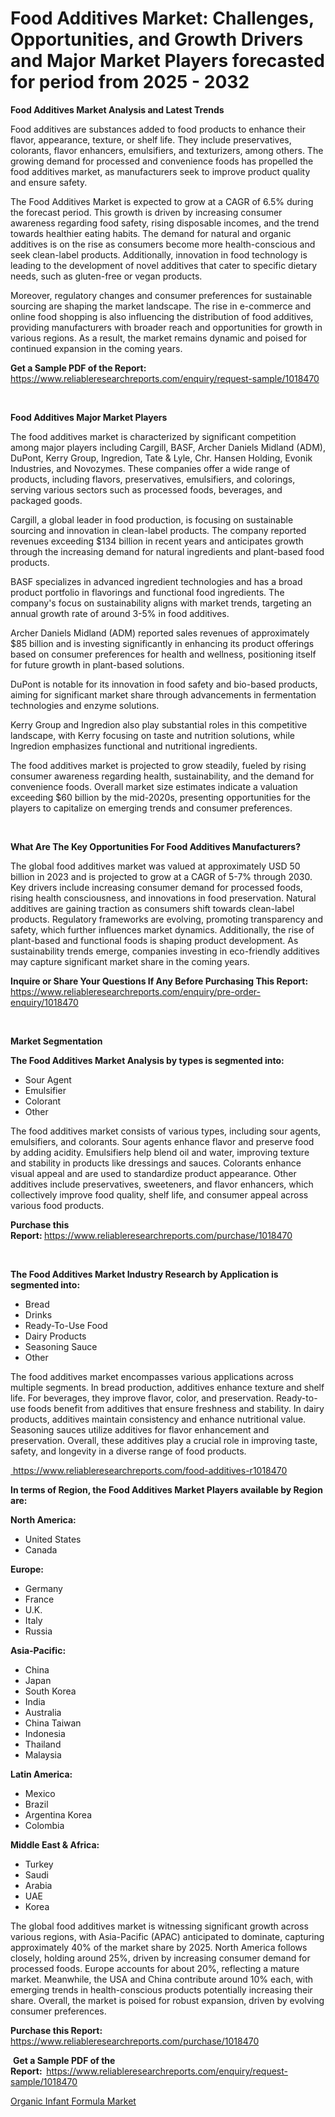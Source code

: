 <p><h1>Food Additives Market: Challenges, Opportunities, and Growth Drivers and Major Market Players forecasted for period from 2025 - 2032</h1></p><p><strong>Food Additives Market Analysis and Latest Trends</strong></p>
<p><p>Food additives are substances added to food products to enhance their flavor, appearance, texture, or shelf life. They include preservatives, colorants, flavor enhancers, emulsifiers, and texturizers, among others. The growing demand for processed and convenience foods has propelled the food additives market, as manufacturers seek to improve product quality and ensure safety.</p><p>The Food Additives Market is expected to grow at a CAGR of 6.5% during the forecast period. This growth is driven by increasing consumer awareness regarding food safety, rising disposable incomes, and the trend towards healthier eating habits. The demand for natural and organic additives is on the rise as consumers become more health-conscious and seek clean-label products. Additionally, innovation in food technology is leading to the development of novel additives that cater to specific dietary needs, such as gluten-free or vegan products.</p><p>Moreover, regulatory changes and consumer preferences for sustainable sourcing are shaping the market landscape. The rise in e-commerce and online food shopping is also influencing the distribution of food additives, providing manufacturers with broader reach and opportunities for growth in various regions. As a result, the market remains dynamic and poised for continued expansion in the coming years.</p></p>
<p><strong>Get a Sample PDF of the Report:&nbsp;</strong> <a href="https://www.reliableresearchreports.com/enquiry/request-sample/1018470?utm_campaign=2461&utm_medium=2&utm_source=Github&utm_content=ia&utm_term=15022025&utm_id=food-additives">https://www.reliableresearchreports.com/enquiry/request-sample/1018470</a></p>
<p>&nbsp;</p>
<p><strong>Food Additives Major Market Players</strong></p>
<p><p>The food additives market is characterized by significant competition among major players including Cargill, BASF, Archer Daniels Midland (ADM), DuPont, Kerry Group, Ingredion, Tate & Lyle, Chr. Hansen Holding, Evonik Industries, and Novozymes. These companies offer a wide range of products, including flavors, preservatives, emulsifiers, and colorings, serving various sectors such as processed foods, beverages, and packaged goods.</p><p>Cargill, a global leader in food production, is focusing on sustainable sourcing and innovation in clean-label products. The company reported revenues exceeding $134 billion in recent years and anticipates growth through the increasing demand for natural ingredients and plant-based food products.</p><p>BASF specializes in advanced ingredient technologies and has a broad product portfolio in flavorings and functional food ingredients. The company's focus on sustainability aligns with market trends, targeting an annual growth rate of around 3-5% in food additives.</p><p>Archer Daniels Midland (ADM) reported sales revenues of approximately $85 billion and is investing significantly in enhancing its product offerings based on consumer preferences for health and wellness, positioning itself for future growth in plant-based solutions.</p><p>DuPont is notable for its innovation in food safety and bio-based products, aiming for significant market share through advancements in fermentation technologies and enzyme solutions.</p><p>Kerry Group and Ingredion also play substantial roles in this competitive landscape, with Kerry focusing on taste and nutrition solutions, while Ingredion emphasizes functional and nutritional ingredients.</p><p>The food additives market is projected to grow steadily, fueled by rising consumer awareness regarding health, sustainability, and the demand for convenience foods. Overall market size estimates indicate a valuation exceeding $60 billion by the mid-2020s, presenting opportunities for the players to capitalize on emerging trends and consumer preferences.</p></p>
<p>&nbsp;</p>
<p><strong>What Are The Key Opportunities For Food Additives Manufacturers?</strong></p>
<p><p>The global food additives market was valued at approximately USD 50 billion in 2023 and is projected to grow at a CAGR of 5-7% through 2030. Key drivers include increasing consumer demand for processed foods, rising health consciousness, and innovations in food preservation. Natural additives are gaining traction as consumers shift towards clean-label products. Regulatory frameworks are evolving, promoting transparency and safety, which further influences market dynamics. Additionally, the rise of plant-based and functional foods is shaping product development. As sustainability trends emerge, companies investing in eco-friendly additives may capture significant market share in the coming years.</p></p>
<p><strong>Inquire or Share Your Questions If Any Before Purchasing This Report:</strong> <a href="https://www.reliableresearchreports.com/enquiry/pre-order-enquiry/1018470?utm_campaign=2461&utm_medium=2&utm_source=Github&utm_content=ia&utm_term=15022025&utm_id=food-additives">https://www.reliableresearchreports.com/enquiry/pre-order-enquiry/1018470</a></p>
<p>&nbsp;</p>
<p><strong>Market Segmentation</strong></p>
<p><strong>The Food Additives Market Analysis by types is segmented into:</strong></p>
<p><ul><li>Sour Agent</li><li>Emulsifier</li><li>Colorant</li><li>Other</li></ul></p>
<p><p>The food additives market consists of various types, including sour agents, emulsifiers, and colorants. Sour agents enhance flavor and preserve food by adding acidity. Emulsifiers help blend oil and water, improving texture and stability in products like dressings and sauces. Colorants enhance visual appeal and are used to standardize product appearance. Other additives include preservatives, sweeteners, and flavor enhancers, which collectively improve food quality, shelf life, and consumer appeal across various food products.</p></p>
<p><strong>Purchase this Report:&nbsp;</strong><a href="https://www.reliableresearchreports.com/purchase/1018470?utm_campaign=2461&utm_medium=2&utm_source=Github&utm_content=ia&utm_term=15022025&utm_id=food-additives">https://www.reliableresearchreports.com/purchase/1018470</a></p>
<p>&nbsp;</p>
<p><strong>The Food Additives Market Industry Research by Application is segmented into:</strong></p>
<p><ul><li>Bread</li><li>Drinks</li><li>Ready-To-Use Food</li><li>Dairy Products</li><li>Seasoning Sauce</li><li>Other</li></ul></p>
<p><p>The food additives market encompasses various applications across multiple segments. In bread production, additives enhance texture and shelf life. For beverages, they improve flavor, color, and preservation. Ready-to-use foods benefit from additives that ensure freshness and stability. In dairy products, additives maintain consistency and enhance nutritional value. Seasoning sauces utilize additives for flavor enhancement and preservation. Overall, these additives play a crucial role in improving taste, safety, and longevity in a diverse range of food products.</p></p>
<p><a href="https://www.reliableresearchreports.com/food-additives-r1018470?utm_campaign=2461&utm_medium=2&utm_source=Github&utm_content=ia&utm_term=15022025&utm_id=food-additives">&nbsp;https://www.reliableresearchreports.com/food-additives-r1018470</a></p>
<p><strong>In terms of Region, the Food Additives Market Players available by Region are:</strong></p>
<p>
    <p> <strong> North America: </strong>
        <ul>
            <li>United States</li>
            <li>Canada</li>
        </ul>
        </p> 
    <p> <strong> Europe: </strong>
        <ul>
            <li>Germany</li>
            <li>France</li>
            <li>U.K.</li>
            <li>Italy</li>
            <li>Russia</li>
        </ul>
        </p> 
    <p> <strong> Asia-Pacific: </strong>
        <ul>
            <li>China</li>
            <li>Japan</li>
            <li>South Korea</li>
            <li>India</li>
            <li>Australia</li>
            <li>China Taiwan</li>
            <li>Indonesia</li>
            <li>Thailand</li>
            <li>Malaysia</li>
        </ul>
        </p> 
    <p> <strong> Latin America: </strong>
        <ul>
            <li>Mexico</li>
            <li>Brazil</li>
            <li>Argentina Korea</li>
            <li>Colombia</li>
        </ul>
        </p> 
    <p> <strong> Middle East & Africa: </strong>
        <ul>
            <li>Turkey</li>
            <li>Saudi</li>
            <li>Arabia</li>
            <li>UAE</li>
            <li>Korea</li>
        </ul>
    </p>
    </p>
<p><p>The global food additives market is witnessing significant growth across various regions, with Asia-Pacific (APAC) anticipated to dominate, capturing approximately 40% of the market share by 2025. North America follows closely, holding around 25%, driven by increasing consumer demand for processed foods. Europe accounts for about 20%, reflecting a mature market. Meanwhile, the USA and China contribute around 10% each, with emerging trends in health-conscious products potentially increasing their share. Overall, the market is poised for robust expansion, driven by evolving consumer preferences.</p></p>
<p><strong>Purchase this Report: </strong><a href="https://www.reliableresearchreports.com/purchase/1018470?utm_campaign=2461&utm_medium=2&utm_source=Github&utm_content=ia&utm_term=15022025&utm_id=food-additives">https://www.reliableresearchreports.com/purchase/1018470</a></p>
<p>&nbsp;<strong>Get a Sample PDF of the Report:&nbsp;&nbsp;</strong><a href="https://www.reliableresearchreports.com/enquiry/request-sample/1018470?utm_campaign=2461&utm_medium=2&utm_source=Github&utm_content=ia&utm_term=15022025&utm_id=food-additives">https://www.reliableresearchreports.com/enquiry/request-sample/1018470</a></p>
<p><strong></strong></p>
<p><p><a href="https://github.com/techerghalim/Market-Research-Report-List-1/blob/main/organic-infant-formula-market.md?utm_campaign=2461&utm_medium=2&utm_source=Github&utm_content=ia&utm_term=15022025&utm_id=food-additives">Organic Infant Formula Market</a></p></p>